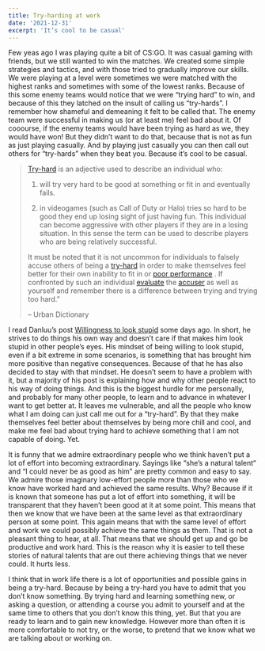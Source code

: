 ```yaml
---
title: Try-harding at work
date: '2021-12-31'
excerpt: 'It’s cool to be casual'
---
```


Few yeas ago I was playing quite a bit of CS:GO. It was casual gaming with friends, but we still wanted to win the matches. We created some simple strategies and tactics, and with those tried to gradually improve our skills. We were playing at a level were sometimes we were matched with the highest ranks and sometimes with some of the lowest ranks. Because of this some enemy teams would notice that we were “trying hard” to win, and because of this they latched on the insult of calling us “try-hards”. I remember how shameful and demeaning it felt to be called that. The enemy team were successful in making us (or at least me) feel bad about it. Of cooourse, if the enemy teams would have been trying as hard as we, they would have won! But they didn’t want to do that, because that is not as fun as just playing casually. And by playing just casually you can then call out others for “try-hards” when they beat you. Because it’s cool to be casual.

> [Try-hard](https://www.urbandictionary.com/define.php?term=Try-hard) is an adjective used to describe an individual who:
>
> 1. will try very hard to be good at something or fit in and eventually fails.
>
> 2. in videogames (such as Call of Duty or Halo) tries so hard to be good they end up losing sight of just having fun. This individual can become aggressive with other players if they are in a losing situation. In this sense the term can be used to describe players who are being relatively successful.
>
> It must be noted that it is not uncommon for individuals to falsely accuse others of being a [try-hard](https://www.urbandictionary.com/define.php?term=try-hard) in order to make themselves feel better for their own inability to fit in or [poor performance](https://www.urbandictionary.com/define.php?term=poor%20performance) . If confronted by such an individual [evaluate](https://www.urbandictionary.com/define.php?term=evaluate) the [accuser](https://www.urbandictionary.com/define.php?term=accuser) as well as yourself and remember there is a difference between trying and trying too hard.”
>
> – Urban Dictionary

I read Danluu’s post [Willingness to look stupid](https://danluu.com/look-stupid/) some days ago. In short, he strives to do things his own way and doesn’t care if that makes him look stupid in other people’s eyes. His mindset of being willing to look stupid, even if a bit extreme in some scenarios, is something that has brought him more positive than negative consequences. Because of that he has also decided to stay with that mindset. He doesn’t seem to have a problem with it, but a majority of his post is explaining how and why other people react to his way of doing things. And this is the biggest hurdle for me personally, and probably for many other people, to learn and to advance in whatever I want to get better at. It leaves me vulnerable, and all the people who know what I am doing can just call me out for a “try-hard”. By that they make themselves feel better about themselves by being more chill and cool, and make me feel bad about trying hard to achieve something that I am not capable of doing. Yet.

It is funny that we admire extraordinary people who we think haven’t put a lot of effort into becoming extraordinary. Sayings like “she’s a natural talent“ and “I could never be as good as him” are pretty common and easy to say. We admire those imaginary low-effort people more than those who we know have worked hard and achieved the same results. Why? Because if it is known that someone has put a lot of effort into something, it will be transparent that they haven’t been good at it at some point. This means that then we know that we have been at the same level as that extraordinary person at some point. This again means that with the same level of effort and work we could possibly achieve the same things as them. That is not a pleasant thing to hear, at all. That means that we should get up and go be productive and work hard. This is the reason why it is easier to tell these stories of natural talents that are out there achieving things that we never could. It hurts less.

I think that in work life there is a lot of opportunities and possible gains in being a try-hard. Because by being a try-hard you have to admit that you don’t know something. By trying hard and learning something new, or asking a question, or attending a course you admit to yourself and at the same time to others that you don’t know this thing, yet. But that you are ready to learn and to gain new knowledge. However more than often it is more comfortable to not try, or the worse, to pretend that we know what we are talking about or working on.
